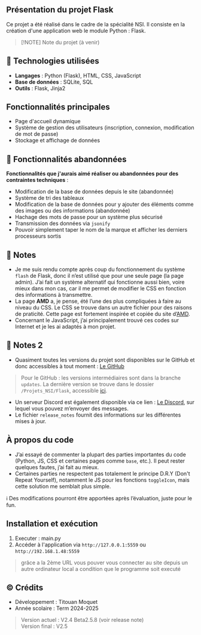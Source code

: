 
## Présentation du projet Flask
Ce projet a été réalisé dans le cadre de la spécialité NSI. Il consiste en la création d'une application web le module Python : Flask.

> [!NOTE] <!-- block visible depuis le GitHub -->
> Note du projet (à venir)

## 🔨 Technologies utilisées
- **Langages** : Python (Flask), HTML, CSS, JavaScript  
- **Base de données** : SQLite, SQL  
- **Outils** : Flask, Jinja2

## Fonctionnalités principales
- Page d'accueil dynamique  
- Système de gestion des utilisateurs (inscription, connexion, modification de mot de passe)  
- Stockage et affichage de données  

## 🚫 Fonctionnalités abandonnées
__Fonctionnalités que j'aurais aimé réaliser ou abandonnées pour des contraintes techniques__ :
- Modification de la base de données depuis le site (abandonnée)  
- Système de tri des tableaux  
- Modification de la base de données pour y ajouter des éléments comme des images ou des informations (abandonnée)  
- Hachage des mots de passe pour un système plus sécurisé  
- Transmission des données via `jsonify`  
- Pouvoir simplement taper le nom de la marque et afficher les derniers processeurs sortis  

## 📄 Notes
- Je me suis rendu compte après coup du fonctionnement du système `flash` de Flask, donc il n’est utilisé que pour une seule page (la page admin). J’ai fait un système alternatif qui fonctionne aussi bien, voire mieux dans mon cas, car il me permet de modifier le CSS en fonction des informations à transmettre.  
- La page __AMD__ a, je pense, été l’une des plus compliquées à faire au niveau du CSS. Le CSS se trouve dans un autre fichier pour des raisons de praticité. Cette page est fortement inspirée et copiée du site d’[AMD](https://www.amd.com/fr.html).  
- Concernant le JavaScript, j’ai principalement trouvé ces codes sur Internet et je les ai adaptés à mon projet.  

## 📄 Notes 2
- Quasiment toutes les versions du projet sont disponibles sur le GitHub et donc accessibles à tout moment : [Le GitHub](https://github.com/TMoq22/Projets_lycee_TM/)  
> Pour le GitHub : les versions intermédiaires sont dans la branche `updates`. La dernière version se trouve dans le dossier `/Projets_NSI/Flask`, accessible [ici](https://github.com/TMoq22/Projets_lycee_TM/tree/main/Projets_NSI/Flask).  
- Un serveur Discord est également disponible via ce lien : [Le Discord](https://discord.gg/ceg7zHeX7c), sur lequel vous pouvez m’envoyer des messages.  
- Le fichier `release_notes` fournit des informations sur les différentes mises à jour.  

## À propos du code
- J’ai essayé de commenter la plupart des parties importantes du code (Python, JS, CSS et certaines pages comme `base`, etc.). Il peut rester quelques fautes, j’ai fait au mieux.  
- Certaines parties ne respectent pas totalement le principe D.R.Y (Don't Repeat Yourself), notamment le JS pour les fonctions `toggleIcon`, mais cette solution me semblait plus simple.  

ℹ️ Des modifications pourront être apportées après l’évaluation, juste pour le fun.

## Installation et exécution
1. Executer : main.py
2. Accéder à l'application via `http://127.0.0.1:5559` ou `http://192.168.1.48:5559` 
> grâce a la 2ème URL vous pouver vous connecter au site depuis un autre ordinateur local a condition que le programme soit executé

## ©️ Crédits
- Développement : Titouan Moquet 
- Année scolaire : Term 2024-2025

> Version actuel : V2.4 Beta2.5.8 (voir release note)  
> Version final : V2.5 

<!-- je peux fournir toute les versions que je possède sur demande -->
<!-- désolé s'il reste des fautes dans les commentaires ou les readmes :) -->
<!-- last editing 13/05/2025 -->
